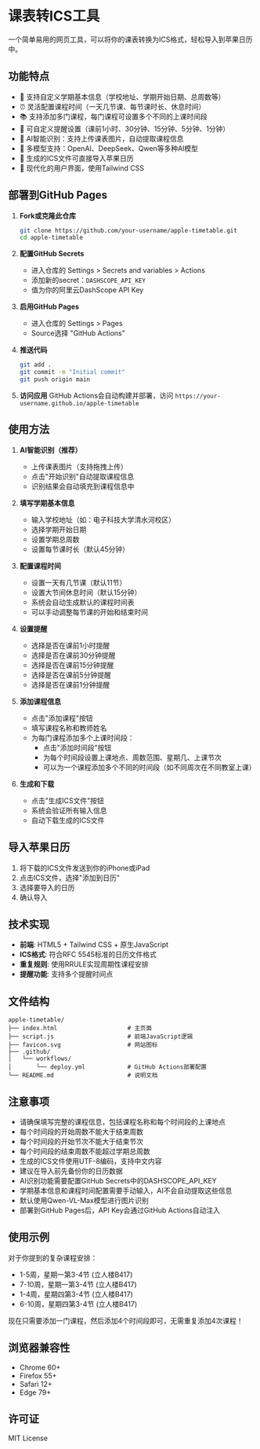 # 课表转ICS工具

一个简单易用的网页工具，可以将你的课表转换为ICS格式，轻松导入到苹果日历中。

## 功能特点

- 📅 支持自定义学期基本信息（学校地址、学期开始日期、总周数等）
- ⏰ 灵活配置课程时间（一天几节课、每节课时长、休息时间）
- 📚 支持添加多门课程，每门课程可设置多个不同的上课时间段
- 🔔 可自定义提醒设置（课前1小时、30分钟、15分钟、5分钟、1分钟）
- 🤖 AI智能识别：支持上传课表图片，自动提取课程信息
- 🧠 多模型支持：OpenAI、DeepSeek、Qwen等多种AI模型
- 📱 生成的ICS文件可直接导入苹果日历
- 🎨 现代化的用户界面，使用Tailwind CSS

## 部署到GitHub Pages

1. **Fork或克隆此仓库**
   ```bash
   git clone https://github.com/your-username/apple-timetable.git
   cd apple-timetable
   ```

2. **配置GitHub Secrets**
   - 进入仓库的 Settings > Secrets and variables > Actions
   - 添加新的secret：`DASHSCOPE_API_KEY`
   - 值为你的阿里云DashScope API Key

3. **启用GitHub Pages**
   - 进入仓库的 Settings > Pages
   - Source选择 "GitHub Actions"

4. **推送代码**
   ```bash
   git add .
   git commit -m "Initial commit"
   git push origin main
   ```

5. **访问应用**
   GitHub Actions会自动构建并部署，访问 `https://your-username.github.io/apple-timetable`

## 使用方法

1. **AI智能识别（推荐）**
   - 上传课表图片（支持拖拽上传）
   - 点击"开始识别"自动提取课程信息
   - 识别结果会自动填充到课程信息中

2. **填写学期基本信息**
   - 输入学校地址（如：电子科技大学清水河校区）
   - 选择学期开始日期
   - 设置学期总周数
   - 设置每节课时长（默认45分钟）

3. **配置课程时间**
   - 设置一天有几节课（默认11节）
   - 设置大节间休息时间（默认15分钟）
   - 系统会自动生成默认的课程时间表
   - 可以手动调整每节课的开始和结束时间

4. **设置提醒**
   - 选择是否在课前1小时提醒
   - 选择是否在课前30分钟提醒
   - 选择是否在课前15分钟提醒
   - 选择是否在课前5分钟提醒
   - 选择是否在课前1分钟提醒

5. **添加课程信息**
   - 点击"添加课程"按钮
   - 填写课程名称和教师姓名
   - 为每门课程添加多个上课时间段：
     - 点击"添加时间段"按钮
     - 为每个时间段设置上课地点、周数范围、星期几、上课节次
     - 可以为一个课程添加多个不同的时间段（如不同周次在不同教室上课）

6. **生成和下载**
   - 点击"生成ICS文件"按钮
   - 系统会验证所有输入信息
   - 自动下载生成的ICS文件

## 导入苹果日历

1. 将下载的ICS文件发送到你的iPhone或iPad
2. 点击ICS文件，选择"添加到日历"
3. 选择要导入的日历
4. 确认导入

## 技术实现

- **前端**: HTML5 + Tailwind CSS + 原生JavaScript
- **ICS格式**: 符合RFC 5545标准的日历文件格式
- **重复规则**: 使用RRULE实现周期性课程安排
- **提醒功能**: 支持多个提醒时间点

## 文件结构

```
apple-timetable/
├── index.html                    # 主页面
├── script.js                     # 前端JavaScript逻辑
├── favicon.svg                   # 网站图标
├── .github/
│   └── workflows/
│       └── deploy.yml            # GitHub Actions部署配置
└── README.md                     # 说明文档
```

## 注意事项

- 请确保填写完整的课程信息，包括课程名称和每个时间段的上课地点
- 每个时间段的开始周数不能大于结束周数
- 每个时间段的开始节次不能大于结束节次
- 每个时间段的结束周数不能超过学期总周数
- 生成的ICS文件使用UTF-8编码，支持中文内容
- 建议在导入前先备份你的日历数据
- AI识别功能需要配置GitHub Secrets中的DASHSCOPE_API_KEY
- 学期基本信息和课程时间配置需要手动输入，AI不会自动提取这些信息
- 默认使用Qwen-VL-Max模型进行图片识别
- 部署到GitHub Pages后，API Key会通过GitHub Actions自动注入

## 使用示例

对于你提到的复杂课程安排：
- 1-5周，星期一第3-4节 (立人楼B417)
- 7-10周，星期一第3-4节 (立人楼B417)
- 1-4周，星期四第3-4节 (立人楼B417)
- 6-10周，星期四第3-4节 (立人楼B417)

现在只需要添加一门课程，然后添加4个时间段即可，无需重复添加4次课程！

## 浏览器兼容性

- Chrome 60+
- Firefox 55+
- Safari 12+
- Edge 79+

## 许可证

MIT License
